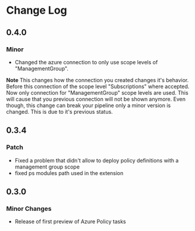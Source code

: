 # <a id="Change-Log"> </a> Change Log

## 0.4.0

### Minor

- Changed the azure connection to only use scope levels of "ManagementGroup".

**Note** This changes how the connection you created changes it's behavior. Before this connection of the scope level "Subscriptions" where accepted. Now only connection for "ManagementGroup" scope levels are used. This will cause that you previous connection will not be shown anymore. Even though, this change can break your pipeline only a minor version is changed. This is due to it's previous status.

## 0.3.4

### Patch

- Fixed a problem that didn't allow to deploy policy definitions with a management group scope
- fixed ps modules path used in the extension

## 0.3.0

### Minor Changes

- Release of first preview of Azure Policy tasks



